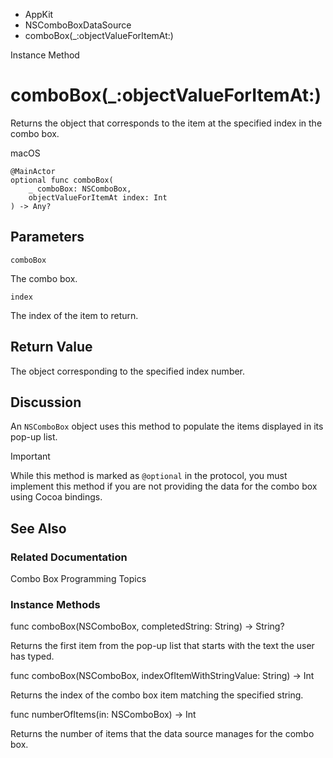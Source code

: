 

- AppKit
- NSComboBoxDataSource
-  comboBox(\_:objectValueForItemAt:) 

Instance Method

# comboBox(\_:objectValueForItemAt:)

Returns the object that corresponds to the item at the specified index in the combo box.

macOS

``` source
@MainActor
optional func comboBox(
    _ comboBox: NSComboBox,
    objectValueForItemAt index: Int
) -> Any?
```

## Parameters 

`comboBox`  

The combo box.

`index`  

The index of the item to return.

## Return Value

The object corresponding to the specified index number.

## Discussion

An `NSComboBox` object uses this method to populate the items displayed in its pop-up list.

Important

While this method is marked as `@optional` in the protocol, you must implement this method if you are not providing the data for the combo box using Cocoa bindings.

## See Also

### Related Documentation

Combo Box Programming Topics

### Instance Methods

func comboBox(NSComboBox, completedString: String) -> String?

Returns the first item from the pop-up list that starts with the text the user has typed.

func comboBox(NSComboBox, indexOfItemWithStringValue: String) -> Int

Returns the index of the combo box item matching the specified string.

func numberOfItems(in: NSComboBox) -> Int

Returns the number of items that the data source manages for the combo box.

